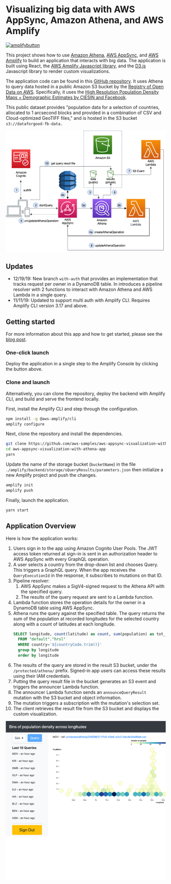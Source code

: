 # Visualizing big data with AWS AppSync, Amazon Athena, and AWS Amplify

[![amplifybutton](https://oneclick.amplifyapp.com/button.svg)](https://console.aws.amazon.com/amplify/home#/deploy?repo=https://github.com/aws-samples/aws-appsync-visualization-with-athena-app)

This project shows how to use [Amazon Athena](https://aws.amazon.com/athena/), [AWS AppSync](https://aws.amazon.com/appsync/), and [AWS Amplify](https://aws.amazon.com/amplify/) to build an application that interacts with big data. The application is built using React, the [AWS Amplify Javascript library](https://github.com/aws-amplify/amplify-js), and the [D3.js](https://d3js.org/) Javascript library to render custom visualizations.

The application code can be found in this [GitHub repository](https://github.com/aws-samples/aws-appsync-visualization-with-athena-app). It uses Athena to query data hosted in a public Amazon S3 bucket by the [Registry of Open Data on AWS](https://registry.opendata.aws/). Specifically, it uses the [High Resolution Population Density Maps + Demographic Estimates by CIESIN and Facebook](https://registry.opendata.aws/dataforgood-fb-hrsl/). 

This public dataset provides "population data for a selection of countries, allocated to 1 arcsecond blocks and provided in a combination of CSV and Cloud-optimized GeoTIFF files," and is hosted in the S3 bucket `s3://dataforgood-fb-data.`

![architecture](architecture.png)

## Updates

* 12/19/19: New branch `with-auth` that provides an implementation that tracks request per owner in a DynamoDB table. In introduces a pipeline resolver with 2 functions to interact with Amazon Athena and AWS Lambda in a single query.
* 11/11/19: Updated to support multi auth with Amplify CLI. Requires Amplify CLI version 3.17 and above.

## Getting started

For more information about this app and how to get started, please see the [blog post](https://aws.amazon.com/blogs/mobile/visualizing-big-data-with-aws-appsync-amazon-athena-and-aws-amplify/).

### One-click launch

Deploy the application in a single step to the Amplify Console by clicking the button above.

### Clone and launch

Alternatively, you can clone the repository, deploy the backend with Amplify CLI, and build and serve the frontend locally.

First, install the Amplify CLI and step through the configuration.

```bash
npm install -g @aws-amplify/cli
amplify configure
```

Next, clone the repository and install the dependencies.

```bash
git clone https://github.com/aws-samples/aws-appsync-visualization-with-athena-app
cd aws-appsync-visualization-with-athena-app
yarn
```

Update the name of the storage bucket (`bucketName`) in the file `./amplify/backend/storage/sQueryResults/parameters.json` then initialize a new Amplify project and push the changes.

```bash
amplify init
amplify push
```

Finally, launch the application.

```bash
yarn start
```

## Application Overview

Here is how the application works:

1. Users sign in to the app using Amazon Cognito User Pools. The JWT access token returned at sign-in is sent in an authorization header to AWS AppSync with every GraphQL operation.
2. A user selects a country from the drop-down list and chooses Query. This triggers a GraphQL query. When the app receives the `QueryExecutionId` in the response, it subscribes to mutations on that ID.
3. Pipeline resolver:
   1. AWS AppSync makes a SigV4-signed request to the Athena API with the specified query.
   2. The results of the query request are sent to a Lambda function.
4. Lambda function stores the operation details for the owner in a DynamoDB table using AWS AppSync.
5. Athena runs the query against the specified table. The query returns the sum of the population at recorded longitudes for the selected country along with a count of latitudes at each longitude.
    ```sql
    SELECT longitude, count(latitude) as count, sum(population) as tot_pop
      FROM "default"."hrsl"
      WHERE country='${countryCode.trim()}'
      group by longitude
      order by longitude
    ```
6. The results of the query are stored in the result S3 bucket, under the `/protected/athena/` prefix. Signed-in app users can access these results using their IAM credentials.
7. Putting the query result file in the bucket generates an S3 event and triggers the announcer Lambda function.
8. The announcer Lambda function sends an `announceQueryResult` mutation with the S3 bucket and object information.
9.  The mutation triggers a subscription with the mutation's selection set.
10. The client retrieves the result file from the S3 bucket and displays the custom visualization.

![Custom visualization of population density by longitudes](app-image.png)
